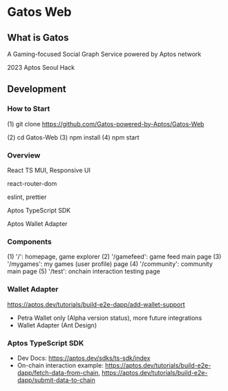 # Gatos Web
## What is Gatos 
A Gaming-focused Social Graph Service powered by Aptos network </p>
2023 Aptos Seoul Hack 

## Development 
### How to Start 
(1) git clone https://github.com/Gatos-powered-by-Aptos/Gatos-Web </p>
(2) cd Gatos-Web
(3) npm install
(4) npm start 

### Overview
React TS MUI, Responsive UI </p>
react-router-dom </p>
eslint, prettier </p>
Aptos TypeScript SDK </p>
Aptos Wallet Adapter </p>

### Components 
(1) '/': homepage, game explorer
(2) '/gamefeed': game feed main page 
(3) '/mygames': my games (user profile) page 
(4) '/community': community main page 
(5) '/test': onchain interaction testing page

### Wallet Adapter 
https://aptos.dev/tutorials/build-e2e-dapp/add-wallet-support 
- Petra Wallet only (Alpha version status), more future integrations
- Wallet Adapter (Ant Design)

### Aptos TypeScript SDK
- Dev Docs: https://aptos.dev/sdks/ts-sdk/index 
- On-chain interaction example: https://aptos.dev/tutorials/build-e2e-dapp/fetch-data-from-chain, https://aptos.dev/tutorials/build-e2e-dapp/submit-data-to-chain
